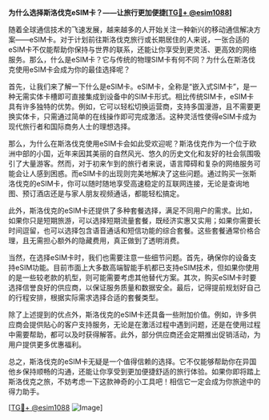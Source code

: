 **为什么选择斯洛伐克eSIM卡？——让旅行更加便捷[[TG💪+ @esim1088](https://t.me/s/esim1088)]**

随着全球通信技术的飞速发展，越来越多的人开始关注一种新兴的移动通信解决方案——eSIM卡。对于计划前往斯洛伐克旅行或长期居住的人来说，一张合适的eSIM卡不仅能帮助你保持与世界的联系，还能让你享受到更灵活、更高效的网络服务。那么，什么是eSIM卡？它与传统的物理SIM卡有何不同？为什么在斯洛伐克使用eSIM卡会成为你的最佳选择呢？

首先，让我们来了解一下什么是eSIM卡。eSIM卡，全称是“嵌入式SIM卡”，是一种无需实体卡槽即可直接集成到设备中的SIM卡形式。相比传统SIM卡，eSIM卡具有许多独特的优势。例如，它可以轻松切换运营商，支持多国漫游，且不需要更换实体卡，只需通过简单的在线操作即可完成激活。这种灵活性使得eSIM卡成为现代旅行者和国际商务人士的理想选择。

那么，为什么在斯洛伐克使用eSIM卡会如此受欢迎呢？斯洛伐克作为一个位于欧洲中部的小国，近年来因其美丽的自然风光、悠久的历史文化和友好的社会氛围吸引了大量游客。然而，对于初来乍到的旅行者来说，语言障碍和复杂的网络服务可能会让人感到困惑。而eSIM卡的出现则完美地解决了这些问题。通过购买一张斯洛伐克的eSIM卡，你可以随时随地享受高速稳定的互联网连接，无论是查询地图、预订酒店还是与家人朋友视频通话，都能轻松搞定。

此外，斯洛伐克的eSIM卡还提供了多种套餐选择，满足不同用户的需求。比如，如果你只是短期旅游，可以选择短期流量套餐，既经济实惠又实用；如果你需要长时间逗留，也可以选择包含语音通话和短信功能的综合套餐。这些套餐通常价格合理，且无需担心额外的隐藏费用，真正做到了透明消费。

当然，在选择eSIM卡时，我们也需要注意一些细节问题。首先，确保你的设备支持eSIM功能。目前市面上大多数高端智能手机都已支持eSIM技术，但如果你使用的是一些较老款的机型，则可能需要考虑其他替代方案。其次，购买eSIM卡时要选择信誉良好的供应商，以保证服务质量和数据安全。最后，记得提前规划好自己的行程安排，根据实际需求选择合适的套餐类型。

除了上述提到的优点外，斯洛伐克的eSIM卡还具备一些附加价值。例如，许多供应商会提供贴心的客户支持服务，无论是在激活过程中遇到问题，还是在使用过程中需要帮助，都可以及时获得解答。此外，部分供应商还会定期推出促销活动，为用户提供更多优惠福利。

总之，斯洛伐克的eSIM卡无疑是一个值得信赖的选择。它不仅能够帮助你在异国他乡保持顺畅的沟通，还能让你享受到更加便捷舒适的旅行体验。如果你即将踏上斯洛伐克之旅，不妨考虑一下这款神奇的小工具吧！相信它一定会成为你旅途中的得力助手。

[[TG💪+ @esim1088](https://t.me/s/esim1088) ![Image](https://i.postimg.cc/4NQfJmqS/Snipaste-2025-05-13-00-14-12.png)]
